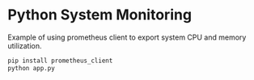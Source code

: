 # Python System Monitoring

Example of using prometheus client to export system CPU and memory utilization.

```bash
pip install prometheus_client
python app.py
```
